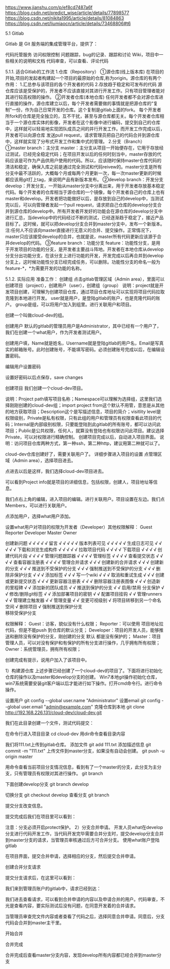 https://www.jianshu.com/p/ef8cd7487a6f
https://blog.csdn.net/predict_wise/article/details/77898577
https://blog.csdn.net/nikita1995/article/details/81084863
https://blog.csdn.net/liumiaocn/article/details/73468806#t6

5.1 Gitlab

Gitlab 是 Git 服务端的集成管理平台，提供了：

代码托管服务
访问权限控制
问题跟踪，bug的记录、跟踪和讨论
Wiki，项目中一些相关的说明和文档
代码审查，可以查看、评论代码


5.1.1. 适合Gitlab的工作流
1.仓库（Repository）
①源仓库(线上版本库)
在项目的开始,项目的发起者构建起一个项目的最原始的仓库,称为origin。源仓库的有两个作用：
1.汇总参与该项目的各个开发者的代码
2.存放趋于稳定和可发布的代码 
源仓库应该是受保护的，开发者不应该直接对其进行开发工作。只有项目管理者能对其进行较高权限的操作。
②开发者仓库(本地仓库)
任何开发者都不会对源仓库进行直接的操作，源仓库建立以后，每个开发者需要做的事情就是把源仓库的“复制”一份，作为自己日常开发的仓库。这个复制是gitlab上面的fork。
每个开发者所fork的仓库是完全独立的，互不干扰，甚至与源仓库都无关。每个开发者仓库相当于一个源仓库实体的影像，开发者在这个影像中进行编码，提交到自己的仓库中，这样就可以轻易地实现团队成员之间的并行开发工作。而开发工作完成以后，开发者可以向源仓库
发送pull request，请求管理员把自己的代码合并到源仓库中，这样就实现了分布式开发工作和集中式的管理。
2.分支（Branch）
①master branch：主分支
master：主分支从项目一开始便存在，它用于存放经过测试，已经完全稳定代码；在项目开发以后的任何时刻当中，master存放的代码应该是可作为产品供用户使用的代码。所以，应该随时保持master仓库代码的清洁和稳定，确保入库之前是通过完全测试和代码reivew的。master分支是所有分支中最不活跃的，大概每个月或每两个月更新一次，每一次master更新的时候都应该用git打上tag，来说明产品有新版本发布。
②develop branch：开发分支
develop：开发分支，一开始从master分支中分离出来，用于开发者存放基本稳定代码。每个开发者的仓库相当于源仓库的一个镜像，每个开发者自己的仓库上也有master和develop。开发者把功能做好以后，是存放到自己的develop中，当测试完以后，可以向管理者发起一个pull request，请求把自己仓库的develop分支合并到源仓库的develop中。所有开发者开发好的功能会在源仓库的develop分支中进行汇总，当develop中的代码经过不断的测试，已经逐渐趋于稳定了，接近产品目标了。这时候，就可以把develop分支合并到master分支中，发布一个新版本。
注:任何人不应该向master直接进行无意义的合并、提交操作。正常情况下，master只应该接受develop的合并，也就是说，master所有代码更新应该源于合并develop的代码。
③feature branch：功能分支
feature：功能性分支，是用于开发项目的功能的分支，是开发者主要战斗阵地。开发者在本地仓库从develop分支分出功能分支，在该分支上进行功能的开发，开发完成以后再合并到develop分支上，这时候功能性分支已经完成任务，可以删除。功能性分支的命名一般为feature-*，*为需要开发的功能的名称。

5.1.2. 实际应用
准备工作：
创建组
点击gitlab管理区域（Admin area），里面可以创建项目（project），创建用户（user），创建组（group）
说明：project就是开发项目创建，可理解为创建项目仓库，通过项目仓库地址可以实现将项目代码拉取克隆到本地进行开发。
user就是用户，是登陆gitlab的账户，也是克隆代码的账户。
group是组，可以将用户加入到组里。进行关联用户和项目。

创建一个叫做cloud-dev的组。

创建用户
默认的gitlab的管理员用户是Administrator，其中已经有一个用户了，我们在创建一个what用户，作为开发者测试用户。

创建用户填，Name就是姓名，Username就是登陆gitlab的用户名，Email是写真实的邮箱账号。此时创建账号，不能填写密码。必须创建账号完成以后，在编辑设置密码。

编辑用户设置密码


设置好密码以后点保存，save changes

创建项目
我们创建一个cloud-dev项目。


说明：Project path填写项目名称；Namespace可以理解为选择组，这里我们选择刚刚创建的cloud-dev组；import project from这个默认不用管，意思是从其他的地方获取项目；Description这个是写描述信息，项目的简介；visitlity level是权限级别，Private是私有权限，只有此组的用户和管理员有权限查看此项目的代码；Internal是内部级别权限，只要能登陆到此gitlab的所有账号，都可以访问此项目；Public是公共权限，任何人，就算没有登陆也有权限访问此项目。建议选择Private，可以对权限进行精确控制。
创建项目完成以后，自动进入项目界面。
说明：访问项目仓库两种方式，第一种ssh，第二种http，建议用第二种就可以了。

cloud-dev仓库创建好了，需要关联用户了。
详细步骤进入项目的设置
点管理区域（Admin area），选择项目进去。


点进去以后是这样，我们选择cloud-dev项目进去。

可以看到Project info就是项目的详细信息，包括权限，创建人，项目地址等信息。

我们点右上角的编辑，进入项目的编辑。进行关联用户。项目设置在左边。我们点Members，可以进行关联用户。


点添加用户，选择what用户添加。

设置what用户对项目的权限为开发者（Developer）其他权限解释：
Guest       Reporter    Developer    Master       Owner

创建新问题	√	√	√	√	√
留言	√	√	√	√	√
版本列表可见	√	√	√	√	√
生成日志可见	√	√	√	√	√
下载和浏览生成构件	√	√	√	√	√
拉取项目代码		√	√	√	√
下载项目		√	√	√	√
创建代码片段		√	√	√	√
管理问题跟踪器		√	√	√	√
管理标签		√	√	√	√
查看提交状态		√	√	√	√
查看容器注册表		√	√	√	√
管理合并请求			√	√	√
创建新的合并请求			√	√	√
创建新的分支			√	√	√
推送到不受保护的分支			√	√	√
强制推送到不受保护的分支			√	√	√
删除非保护分支			√	√	√
添加标签			√	√	√
写一个wiki			√	√	√
取消和重试生成			√	√	√
创建或更新提交状态			√	√	√
更新容器注册表			√	√	√
删除容器注册表图像			√	√	√
创造新的里程碑				√	√
添加新的团队成员				√	√
推送到保护的分支				√	√
启用/禁用 分支保护				√	√
修改/删除git标签				√	√
添加部署项目的密钥				√	√
配置项目挂钩				√	√
管理runners				√	√
管理建立触发器				√	√
管理变量				√	√
变更可视级别					√
将项目转移到另一个命名空间					√
删除项目					√
强制推送到保护分支					
移除受保护分支					
					
权限解释：
Guest：访客，貌似没有什么权限；
Reporter：可以使用 项目地址拉代码，但是不能push 到仓库的默认分支；
Developer：项目的开发人员，能够推送和删除没有保护的分支，刚创建的分支 默认 都是没有保护的；
Master：项目管理人员，可以对没有保护和有保护的所有分支进行操作，几乎拥有所有权限；
Owner：系统管理员，拥有所有权限；

创建完成有提示，说用户加入了该项目中。

1）构建源仓库
上述步骤已经创建了一个cloud-dev的项目了。下面将进行初始化仓库的操作以及master和develop分支的创建。
Win7本地git操作初始化仓库，win7系统需要安装git客户端以后才能进行如下操作。打开cmd命令行。进行命令操作。

设置用户
git config --global user.name "Administrator"
设置email
git config --global user.email "admin@example.com"
克隆仓库到本地
git clone http://192.168.226.131/cloud-dev/cloud-dev.git 


我们在此目录创建一个文件，测试代码提交：

在命令行进入项目目录
cd cloud-dev
用dir命令查看目录内容

我们将111.txt上传到gitlab仓库。
添加文件
git add 111.txt
添加描述信息
git commit -m "111.txt"
上传文件到master分支，如果没有自动会创建。
git push -u origin master

用命令查看当前项目分支情况信息，看到有了一个master的分支，此分支为主分支，只有管理员有权限对其进行操作。
git branch

下面创建develop分支
git branch develop

切换分支
git checkout develop
查看分支
git branch

提交分支改变信息。

提交完成后我们在项目里可以看到：

注意：分支必须开启protect保护。
2）分支合并申请。
开发人员what在develop分支进行代码开发工作，当代码开发完毕需要合并分支时，提交develop分支合并到master分支的请求，当管理员审核通过后方可合并分支。
使用what账户登陆gitlab

在项目界面，提交合并申请，选择相应的分支，然后提交合并申请。

创建合并分支请求


提交分支请求后，在这里可以看到：

我们来到管理员账户的gitlab中，请求已经到达：

我们进去查看请求，可以看到合并申请的内容以及申请合并的用户。代码审查，不光是查看内容，要实际测试后没有问题，在同意开发着的合并请求。


当管理员审查完文件内容或者查看了代码之后，选择同意合并申请。同意后，分支代码会合并到master主干里。

开始合并

合并完成

合并完成后查看master分支内容，发现develop所有内容都已经合并到master分支


